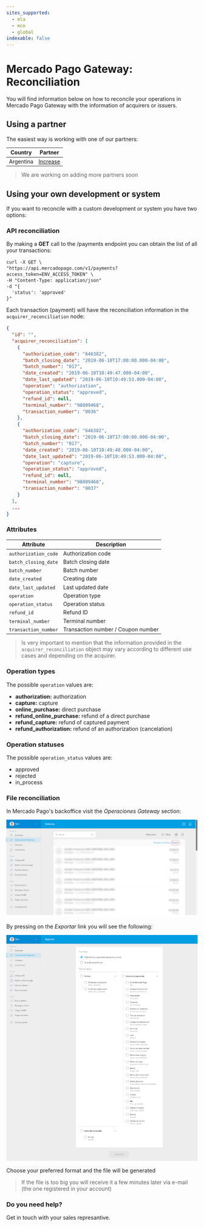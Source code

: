 ```yaml
---
sites_supported:
  - mla
  - mco
  - global
indexable: false
---
```


# Mercado Pago Gateway: Reconciliation

You will find information below on how to reconcile your operations in Mercado Pago Gateway with the information of acquirers or issuers.

## Using a partner

The easiest way is working with one of our partners:

|Country|Partner|
|---|---|
|Argentina|[Increase](https://www.increasecard.com/mercadopago/)|

> We are working on adding more partners soon

## Using your own development or system

If you want to reconcile with a custom development or system you have two options:

### API reconciliation

By making a **GET** call to the /payments endpoint you can obtain the list of all your transactions:

```curl 
curl -X GET \
"https://api.mercadopago.com/v1/payments?access_token=ENV_ACCESS_TOKEN" \
-H "Content-Type: application/json"
-d "{
  'status': 'approved'
}"
```

Each transaction (payment) will have the reconciliation information in the `acquirer_reconciliation` node:

```json
{
  "id": "",
  "acquirer_reconciliation": [
    {
      "authorization_code": "646382",
      "batch_closing_date": "2019-06-10T17:00:00.000-04:00",
      "batch_number": "017",
      "date_created": "2019-06-10T10:49:47.000-04:00",
      "date_last_updated": "2019-06-10T10:49:53.000-04:00",
      "operation": "authorization",
      "operation_status": "approved",
      "refund_id": null,
      "terminal_number": "98809468",
      "transaction_number": "0036"
    },
    {
      "authorization_code": "646382",
      "batch_closing_date": "2019-06-10T17:00:00.000-04:00",
      "batch_number": "017",
      "date_created": "2019-06-10T10:49:48.000-04:00",
      "date_last_updated": "2019-06-10T10:49:53.000-04:00",
      "operation": "capture",
      "operation_status": "approved",
      "refund_id": null,
      "terminal_number": "98809468",
      "transaction_number": "0037"
    }
  ],
  ...
}
```

### Attributes

|Attribute|Description|
|---|---|
|`authorization_code`| Authorization code |
|`batch_closing_date`| Batch closing date |
|`batch_number`| Batch number |
|`date_created`| Creating date |
|`date_last_updated`| Last updated date |
|`operation`| Operation type |
|`operation_status`| Operation status |
|`refund_id`| Refund ID |
|`terminal_number`| Terminal number |
|`transaction_number`| Transaction number / Coupon number |

> Is very important to mention that the information provided in the `acquirer_reconciliation` object may vary according to different use cases and depending on the acquirer.

### Operation types

The possible `operation` values are:

* **authorization:** authorization
* **capture:** capture
* **online_purchase:** direct purchase
* **refund_online_purchase:** refund of a direct purchase
* **refund_capture:** refund of captured payment
* **refund_authorization:** refund of an authorization (cancelation)

### Operation statuses

The possible `operation_status` values are:

* approved
* rejected
* in_process

### File reconciliation

In Mercado Pago's backoffice visit the _Operaciones Gateway_ section:

![Transactions](/images/gateway/operations.png)

By pressing on the _Exportar_ link you will see the following:

![Export](/images/gateway/export.png)

Choose your preferred format and the file will be generated

> If the file is too big you will receive it a few minutes later via e-mail (the one registered in your account)

### Do you need help?

Get in touch with your sales represantive.

